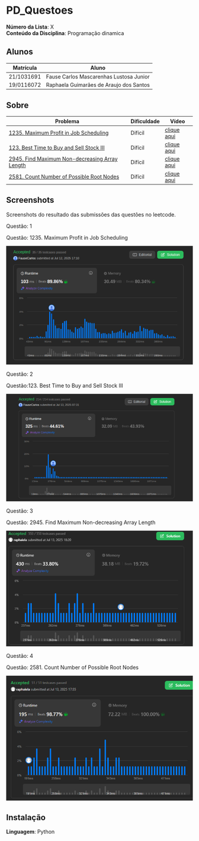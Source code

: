 # PD_Questoes

**Número da Lista**: X<br>
**Conteúdo da Disciplina**: Programação dinamica<br>

## Alunos
|Matrícula | Aluno |
| -- | -- |
| 21/1031691  |  Fause Carlos Mascarenhas Lustosa Junior |
| 19/0116072  |  Raphaela Guimarães de Araujo dos Santos |

## Sobre 

|Problema | Dificuldade |Vídeo |
| -- | -- |-- |
| [1235. Maximum Profit in Job Scheduling](https://leetcode.com/problems/maximum-profit-in-job-scheduling/description/) | Difícil |[clique aqui](https://youtu.be/mHFJ2i0RlBs) |
| [123. Best Time to Buy and Sell Stock III](https://leetcode.com/problems/best-time-to-buy-and-sell-stock-iii/description/) | Difícil |[clique aqui](https://youtu.be/DGhcvJOKxMk) |
| [2945. Find Maximum Non-decreasing Array Length](https://leetcode.com/problems/find-maximum-non-decreasing-array-length/description)|  Difícil | [clique aqui](https://youtu.be/ZDzDL6UzoUg) |
| [2581. Count Number of Possible Root Nodes](https://leetcode.com/problems/count-number-of-possible-root-nodes/description)|  Difícil | [clique aqui](https://youtu.be/iZgZXRiusUs) |



## Screenshots
Screenshots do resultado das submissões das questões no leetcode.

Questão: 1


Questão: 1235. Maximum Profit in Job Scheduling
<div align="center">
    <img src="./1235. Maximum Profit in Job Scheduling/image.png" alt="Maximum Profit in Job Scheduling Screenshot" width="600">
</div> 


Questão: 2


Questão:123. Best Time to Buy and Sell Stock III
<div align="center">
    <img src="./123. Best Time to Buy and Sell Stock III/image.png" alt="Best Time to Buy and Sell Stock III Screenshot" width="600">
</div> 


Questão: 3


Questão: 2945. Find Maximum Non-decreasing Array Length
<div align="center">
    <img src="./2945. Find Maximum Non-decreasing Array Length/image.png" alt="Best Time to Buy and Sell Stock III Screenshot" width="600">
</div> 

Questão: 4


Questão: 2581. Count Number of Possible Root Nodes
<div align="center">
    <img src="./2581. Count Number of Possible Root Nodes/image.png" alt="Best Time to Buy and Sell Stock III Screenshot" width="600">
</div> 

## Instalação 
**Linguagem**: Python<br>




